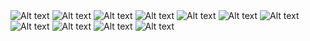 <img src="public/screenshots/Slide2.1.jpg" alt="Alt text" title="Optional title">
<img src="public/screenshots/Slide2.2.jpg" alt="Alt text" title="Optional title">
<img src="public/screenshots/Slide2.3.jpg" alt="Alt text" title="Optional title">
<img src="public/screenshots/Slide2.4.jpg" alt="Alt text" title="Optional title">
<img src="public/screenshots/Slide2.5.jpg" alt="Alt text" title="Optional title">
<img src="public/screenshots/Slide2.6.jpg" alt="Alt text" title="Optional title">
<img src="public/screenshots/Slide2.7.jpg" alt="Alt text" title="Optional title">
<img src="public/screenshots/Slide2.8.jpg" alt="Alt text" title="Optional title">
<img src="public/screenshots/Slide2.9.jpg" alt="Alt text" title="Optional title">
<img src="public/screenshots/Slide2.10.jpg" alt="Alt text" title="Optional title">
<img src="public/screenshots/Slide2.11.jpg" alt="Alt text" title="Optional title">
